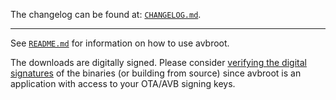 The changelog can be found at: [`CHANGELOG.md`](./CHANGELOG.md).

---

See [`README.md`](./README.md) for information on how to use avbroot.

The downloads are digitally signed. Please consider [verifying the digital signatures](./README.md#verifying-digital-signatures) of the binaries (or building from source) since avbroot is an application with access to your OTA/AVB signing keys.
